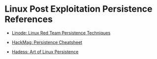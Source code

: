 # Linux Post Exploitation Persistence References

- [Linode: Linux Red Team Persistence Techniques](https://www.linode.com/docs/guides/linux-red-team-persistence-techniques/)

- [HackMag: Persistence Cheatsheet](https://hackmag.com/security/persistence-cheatsheet/)

- [Hadess: Art of Linux Persistence](https://hadess.io/wp-content/uploads/2023/12/Art-of-Linux-Persistence.pdf)